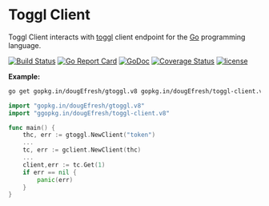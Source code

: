 # Toggl Client
 
 Toggl Client interacts with [toggl](https://github.com/toggl/toggl_api_docs) client endpoint for the [Go](http://www.golang.org/) programming language.
 
[![Build Status](https://travis-ci.org/dougEfresh/toggl-client.svg?branch=master)](https://travis-ci.org/dougEfresh/toggl-client)
[![Go Report Card](https://goreportcard.com/badge/github.com/dougEfresh/toggl-client)](https://goreportcard.com/report/github.com/dougEfresh/toggl-client)
[![GoDoc](https://godoc.org/github.com/dougEfresh/toggl-client?status.svg)](https://godoc.org/github.com/dougEfresh/toggl-client)
[![Coverage Status](https://coveralls.io/repos/github/dougEfresh/toggl-client/badge.svg?branch=master)](https://coveralls.io/github/dougEfresh/toggl-client?branch=master)
[![license](http://img.shields.io/badge/license-MIT-red.svg?style=flat)](https://raw.githubusercontent.com/dougEfresh/toggl-client/master/LICENSE)

**Example:**

```sh
go get gopkg.in/dougEfresh/gtoggl.v8 gopkg.in/dougEfresh/toggl-client.v8
```

```go
import "gopkg.in/dougEfresh/gtoggl.v8"
import "ggopkg.in/dougEfresh/toggl-client.v8"

func main() {
	thc, err := gtoggl.NewClient("token")
	...
	tc, err := gclient.NewClient(thc)
	...
	client,err := tc.Get(1)
	if err == nil {
		panic(err)
	}
}
``` 

